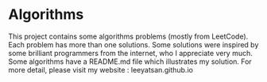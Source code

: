 # Algorithms
This project contains some algorithms problems (mostly from LeetCode). Each problem has more than one solutions. Some solutions were inspired by some brilliant programmers from the internet, who I appreciate very much. Some algorithms have a README.md file which illustrates my solution. For more detail, please visit my website : leeyatsan.github.io
